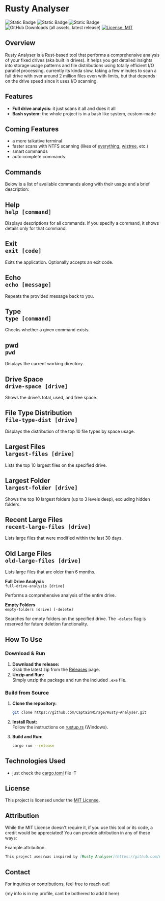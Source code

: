 # Rusty Analyser

![Static Badge](https://img.shields.io/badge/Version-Alpha-%23e81919?style=flat&color=%23e81919)
![Static Badge](https://img.shields.io/badge/Development_Stage-InDev-%234be819?style=flat)
![Static Badge](https://img.shields.io/badge/Latest_Update-¯%5C__%28ツ%29__/¯-%2318a5a3?)
![GitHub Downloads (all assets, latest release)](https://img.shields.io/github/downloads-pre/CaptainMirage/Rusty-Analyser/latest/total?style=flat&label=Total%20Downloads&color=%2322c2a0)
[![License: MIT](https://img.shields.io/badge/License-MIT-blue.svg)](https://opensource.org/licenses/MIT)

## Overview

Rusty Analyser is a Rust-based tool that performs a comprehensive analysis of your fixed drives (aka built in drives).
It helps you get detailed insights into storage usage patterns and file distributions using totally efficient I/O parallel processing.
currently its kinda slow, taking a few minutes to scan a full drive with over around 2 million files even with limits,
but that depends on the drive speed since it uses I/O scanning.

## Features
- **Full drive analysis:** it just scans it all and does it all
- **Bash system:** the whole project is in a bash like system, custom-made

## Coming Features
- a more talkative terminal
- faster scans with NTFS scanning 
(likes of [everything](https://www.voidtools.com/), [wiztree](https://diskanalyzer.com/), etc.)
- smart commands
- auto complete commands

## Commands

Below is a list of available commands along with their usage and a brief description:

**Help**  
`help [command]`
-------------  
Displays descriptions for all commands. If you specify a command, it shows details only for that command.

**Exit**  
`exit [code]`
-------------  
Exits the application. Optionally accepts an exit code.

**Echo**  
`echo [message]`
-------------  
Repeats the provided message back to you.

**Type**  
`type [command]`
-------------  
Checks whether a given command exists.

**pwd**  
`pwd`
-------------  
Displays the current working directory.

**Drive Space**  
`drive-space [drive]`
-------------  
Shows the drive’s total, used, and free space.

**File Type Distribution**  
`file-type-dist [drive]`
-------------  
Displays the distribution of the top 10 file types by space usage.

**Largest Files**  
`largest-files [drive]`
-------------  
Lists the top 10 largest files on the specified drive.

**Largest Folder**  
`largest-folder [drive]`
-------------  
Shows the top 10 largest folders (up to 3 levels deep), excluding hidden folders.

**Recent Large Files**  
`recent-large-files [drive]`
-------------  
Lists large files that were modified within the last 30 days.

**Old Large Files**  
`old-large-files [drive]`
-------------  
Lists large files that are older than 6 months.

**Full Drive Analysis**  
`full-drive-analysis [drive]`

Performs a comprehensive analysis of the entire drive.

**Empty Folders**  
`empty-folders [drive] [-delete]`

Searches for empty folders on the specified drive. The `-delete` flag is reserved for future deletion functionality.

## How To Use

### Download & Run

1. **Download the release:**  
   Grab the latest zip from the [Releases](https://github.com/CaptainMirage/Rusty-Analyser/releases) page.
2. **Unzip and Run:**  
   Simply unzip the package and run the included `.exe` file.

### Build from Source

1. **Clone the repository:**

   ```bash
   git clone https://github.com/CaptainMirage/Rusty-Analyser.git
   ```
2. **Install Rust:**  
   Follow the instructions on [rustup.rs](https://rustup.rs/) (Windows).
3. **Build and Run:**

   ```bash
   cargo run --release
   ```

## Technologies Used

- just check the [cargo.toml](https://github.com/CaptainMirage/Rusty-Analyser/blob/master/Cargo.toml) file :T

## License

This project is licensed under the [MIT License](LICENSE).

## Attribution
While the MIT License doesn't require it, if you use this tool or its code, a credit would be appreciated! You can provide attribution in any of these ways:

Example attribution:
```markdown
This project uses/was inspired by [Rusty Analyser](https://github.com/CaptainMirage/Rusty-Analyser) by Captain Mirage.
```

## Contact
For inquiries or contributions, feel free to reach out!

(my info is in my profile, cant be bothered to add it here)